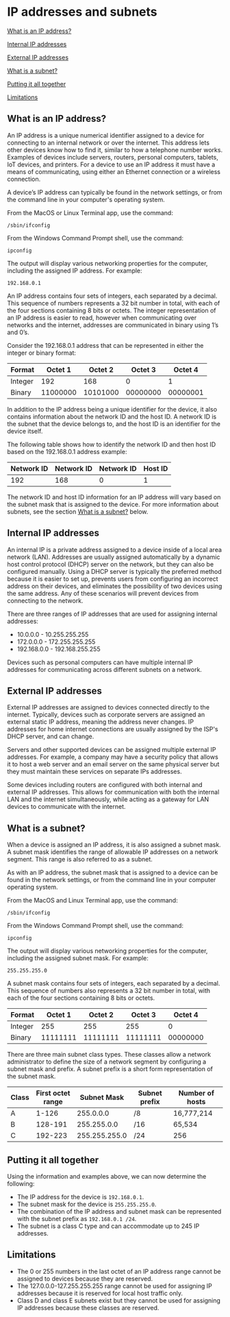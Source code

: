 # IP addresses and subnets

[What is an IP address?](#understanding-ip-addresses-and-subnets)

[Internal IP addresses](#internal-ip-addresses)

[External IP addresses](#external-ip-addresses)

[What is a subnet?](#what-is-a-subnet)

[Putting it all together](#putting-it-all-together)

[Limitations](#limitations)

## What is an IP address?

An IP address is a unique numerical identifier assigned to a device for connecting to an internal network or over the internet. This address lets other devices know how to find it, similar to how a telephone number works. Examples of devices include servers, routers, personal computers, tablets, IoT devices, and printers. For a device to use an IP address it must have a means of communicating, using either an Ethernet connection or a wireless connection.

A device’s IP address can typically be found in the network settings, or from the command line in your computer's operating system.

From the MacOS or Linux Terminal app, use the command:

```/sbin/ifconfig```

From the Windows Command Prompt shell, use the command:

```ipconfig```

The output will display various networking properties for the computer, including the assigned IP address. For example:

```192.168.0.1```

An IP address contains four sets of integers, each separated by a decimal. This sequence of numbers represents a 32 bit number in total, with each of the four sections containing 8 bits or octets. The integer representation of an IP address is easier to read, however when communicating over networks and the internet, addresses are communicated in binary using 1’s and 0’s. 

Consider the 192.168.0.1 address that can be represented in either the integer or binary format:

| Format  | Octet 1  | Octet 2  | Octet 3  | Octet 4  |
| ------- | -------- | -------- | -------- | -------- |
| Integer | 192      | 168      | 0        | 1        |
| Binary  | 11000000 | 10101000 | 00000000 | 00000001 |

In addition to the IP address being a unique identifier for the device, it also contains information about the network ID and the host ID. A network ID is the subnet that the device belongs to, and the host ID is an identifier for the device itself. 

The following table shows how to identify the network ID and then host ID based on the 192.168.0.1 address example:

| Network ID | Network ID | Network ID | Host ID |
| ---------- | ---------- | ---------- | ------- |
| 192        | 168        | 0          | 1       |

The network ID and host ID information for an IP address will vary based on the subnet mask that is assigned to the device. For more information about subnets, see the section [What is a subnet?](#what-is-a-subnet) below.

## Internal IP addresses

An internal IP is a private address assigned to a device inside of a local area network (LAN). Addresses are usually assigned automatically by a dynamic host control protocol (DHCP) server on the network, but they can also be configured manually. Using a DHCP server is typically the preferred method because it is easier to set up, prevents users from configuring an incorrect address on their devices, and eliminates the possibility of two devices using the same address. Any of these scenarios will prevent devices from connecting to the network.

There are three ranges of IP addresses that are used for assigning internal addresses:

- 10.0.0.0 - 10.255.255.255
- 172.0.0.0 - 172.255.255.255
- 192.168.0.0 - 192.168.255.255

Devices such as personal computers can have multiple internal IP addresses for communicating across different subnets on a network.

## External IP addresses

External IP addresses are assigned to devices connected directly to the internet. Typically, devices such as corporate servers are assigned an external static IP address, meaning the address never changes. IP addresses for home internet connections are usually assigned by the ISP's DHCP server, and can change.

Servers and other supported devices can be assigned multiple external IP addresses. For example, a company may have a security policy that allows it to host a web server and an email server on the same physical server but they must maintain these services on separate IPs addresses.

Some devices including routers are configured with both internal and external IP addresses. This allows for communication with both the internal LAN and the internet simultaneously, while acting as a gateway for LAN devices to communicate with the internet.


## What is a subnet?

When a device is assigned an IP address, it is also assigned a subnet mask. A subnet mask identifies the range of allowable IP addresses on a network segment. This range is also referred to as a subnet.

As with an IP address, the subnet mask that is assigned to a device can be found in the network settings, or from the command line in your computer operating system.

From the MacOS and Linux Terminal app, use the command:

```/sbin/ifconfig```

From the Windows Command Prompt shell, use the command:

```ipconfig```

The output will display various networking properties for the computer, including the assigned subnet mask. For example:

```255.255.255.0```

A subnet mask contains four sets of integers, each separated by a decimal. This sequence of numbers also represents a 32 bit number in total, with each of the four sections containing 8 bits or octets.


| Format  | Octet  1 | Octet  2 | Octet  3 | Octet 4  |
| ------- | -------- | -------- | -------- | -------- |
| Integer | 255      | 255      | 255      | 0        |
| Binary  | 11111111 | 11111111 | 11111111 | 00000000 |

There are three main subnet class types. These classes allow a network administrator to define the size of a network segment by configuring a subnet mask and prefix. A subnet prefix is a short form representation of the subnet mask.

| Class | First octet range | Subnet Mask   | Subnet prefix | Number of hosts |
| ----- | ----------------- | ------------- | ------------- | --------------- |
| A     | 1-126             | 255.0.0.0     | /8            | 16,777,214      |
| B     | 128-191           | 255.255.0.0   | /16           | 65,534          |
| C     | 192-223           | 255.255.255.0 | /24           | 256             |


## Putting it all together

Using the information and examples above, we can now determine the following:

- The IP address for the device is ```192.168.0.1```.
- The subnet mask for the device is ```255.255.255.0```.
- The combination of the IP address and subnet mask can be represented with the subnet prefix as ```192.168.0.1 /24```.
- The subnet is a class C type and can accommodate up to 245 IP addresses.

## Limitations

- The 0 or 255 numbers in the last octet of an IP address range cannot be assigned to devices because they are reserved.
- The 127.0.0.0-127.255.255.255 range cannot be used for assigning IP addresses because it is reserved for local host traffic only.
- Class D and class E subnets exist but they cannot be used for assigning IP addresses because these classes are reserved.
